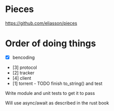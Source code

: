 # Pieces
https://github.com/eliasson/pieces



# Order of doing things
 - [x] bencoding
 - [3] protocol
 - [2] tracker
 - [4] client
 - [1] torrent - TODO finish to\_string() and test



Write module and unit tests to get it to pass



Will use async/await as described in the rust book
